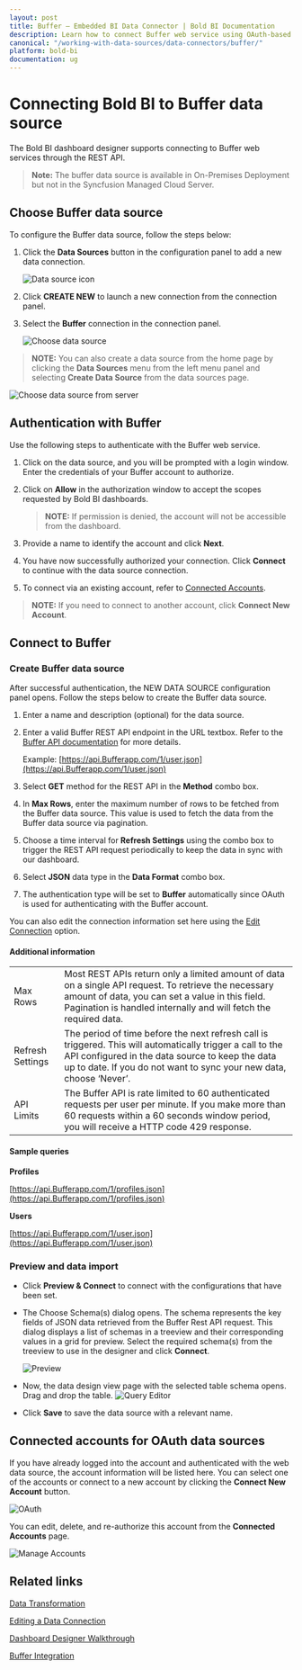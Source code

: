 ```yaml
---
layout: post
title: Buffer – Embedded BI Data Connector | Bold BI Documentation
description: Learn how to connect Buffer web service using OAuth-based authentication through REST API endpoint with Bold BI Embedded.
canonical: "/working-with-data-sources/data-connectors/buffer/"
platform: bold-bi
documentation: ug
---
```


# Connecting Bold BI to Buffer data source

The Bold BI dashboard designer supports connecting to Buffer web services through the REST API.

> **Note:** The buffer data source is available in On-Premises Deployment but not in the Syncfusion Managed Cloud Server.

## Choose Buffer data source

To configure the Buffer data source, follow the steps below:

1. Click the **Data Sources** button in the configuration panel to add a new data connection.
   
   ![Data source icon](/static/assets/working-with-datasource/data-connectors/images/common/DataSourcesIcon.png)
   
2. Click **CREATE NEW** to launch a new connection from the connection panel.
3. Select the **Buffer** connection in the connection panel.

    ![Choose data source](/static/assets/working-with-datasource/data-connectors/images/buffer/ChooseDS.png)

> **NOTE:**  You can also create a data source from the home page by clicking the **Data Sources** menu from the left menu panel and selecting **Create Data Source** from the data sources page.

   ![Choose data source from server](/static/assets/working-with-datasource/data-connectors/images/buffer/ChooseDS_server.png)

## Authentication with Buffer
Use the following steps to authenticate with the Buffer web service.

1. Click on the data source, and you will be prompted with a login window. Enter the credentials of your Buffer account to authorize.
2. Click on **Allow** in the authorization window to accept the scopes requested by Bold BI dashboards.

   > **NOTE:**  If permission is denied, the account will not be accessible from the dashboard.
   
3. Provide a name to identify the account and click **Next**. 
4. You have now successfully authorized your connection. Click **Connect** to continue with the data source connection.
5. To connect via an existing account, refer to [Connected Accounts](/working-with-data-sources/data-connectors/buffer/#connected-accounts-for-oauth-data-sources).

> **NOTE:**  If you need to connect to another account, click **Connect New Account**.

## Connect to Buffer
### Create Buffer data source
After successful authentication, the NEW DATA SOURCE configuration panel opens. Follow the steps below to create the Buffer data source.
1. Enter a name and description (optional) for the data source.
2. Enter a valid Buffer REST API endpoint in the URL textbox. Refer to the [Buffer API documentation](https://Buffer.com/developers/api) for more details.

   Example: [https://api.Bufferapp.com/1/user.json](https://api.Bufferapp.com/1/user.json)  

3. Select **GET** method for the REST API in the **Method** combo box.
4. In **Max Rows**, enter the maximum number of rows to be fetched from the Buffer data source. This value is used to fetch the data from the Buffer data source via pagination.
5. Choose a time interval for **Refresh Settings** using the combo box to trigger the REST API request periodically to keep the data in sync with our dashboard.
6. Select **JSON** data type in the **Data Format** combo box.
7. The authentication type will be set to **Buffer** automatically since OAuth is used for authenticating with the Buffer account.

You can also edit the connection information set here using the [Edit Connection](/working-with-data-sources/editing-a-data-connection/) option.

#### Additional information
<table width="600">
<tr>
<td>
Max Rows
</td>
<td>
Most REST APIs return only a limited amount of data on a single API request. To retrieve the necessary amount of data, you can set a value in this field. Pagination is handled internally and will fetch the required data.
</td>
</tr>
<tr>
<td>
Refresh Settings
</td>
<td>
The period of time before the next refresh call is triggered. This will automatically trigger a call to the API configured in the data source to keep the data up to date. If you do not want to sync your new data, choose ‘Never’.
</td>
</tr>
<tr>
<td>
API Limits
</td>
<td>
The Buffer API is rate limited to 60 authenticated requests per user per minute. If you make more than 60 requests within a 60 seconds window period, you will receive a HTTP code 429 response.
</td>
</tr>
</table>

#### Sample queries

**Profiles**

[https://api.Bufferapp.com/1/profiles.json](https://api.Bufferapp.com/1/profiles.json)

**Users**

[https://api.Bufferapp.com/1/user.json](https://api.Bufferapp.com/1/user.json)

### Preview and data import
* Click **Preview & Connect** to connect with the configurations that have been set.
* The Choose Schema(s) dialog opens. The schema represents the key fields of JSON data retrieved from the Buffer Rest API request. This dialog displays a list of schemas in a treeview and their corresponding values in a grid for preview. Select the required schema(s) from the treeview to use in the designer and click **Connect**.

   ![Preview](/static/assets/working-with-datasource/data-connectors/images/common/Preview.png)

* Now, the data design view page with the selected table schema opens. Drag and drop the table.
   ![Query Editor](/static/assets/working-with-datasource/data-connectors/images/common/QueryEditor.png)

* Click **Save** to save the data source with a relevant name.

## Connected accounts for OAuth data sources
If you have already logged into the account and authenticated with the web data source, the account information will be listed here. You can select one of the accounts or connect to a new account by clicking the **Connect New Account** button.

   ![OAuth](/static/assets/working-with-datasource/data-connectors/images/buffer/OAuthDS.png)

You can edit, delete, and re-authorize this account from the **Connected Accounts** page.

   ![Manage Accounts](/static/assets/working-with-datasource/data-connectors/images/buffer/ManageDS.png)
   
## Related links
[Data Transformation](/working-with-data-sources/data-modeling/joining-table/)

[Editing a Data Connection](/working-with-data-sources/editing-a-data-connection/)   

[Dashboard Designer Walkthrough](/getting-started/creating-dashboard/)

[Buffer Integration](https://www.boldbi.com/integrations/buffer?utm_source=syncfusion&utm_medium=documentation&utm_campaign=boldbibufferintegration)